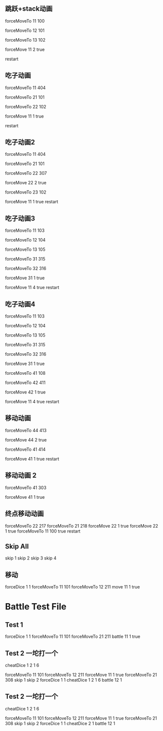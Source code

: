 
## 跳跃+stack动画

forceMoveTo 11 100

forceMoveTo 12 101

forceMoveTo 13 102

forceMove 11 2 true

restart


## 吃子动画

forceMoveTo 11 404

forceMoveTo 21 101

forceMoveTo 22 102

forceMove 11 1 true

restart
## 吃子动画2


forceMoveTo 11 404

forceMoveTo 21 101

forceMoveTo 22 307

forceMove 22 2 true

forceMoveTo 23 102

forceMove 11 1 true
restart

## 吃子动画3

forceMoveTo 11 103

forceMoveTo 12 104

forceMoveTo 13 105

forceMoveTo 31 315

forceMoveTo 32 316

forceMove 31 1 true

forceMove 11 4 true
restart
## 吃子动画4

forceMoveTo 11 103

forceMoveTo 12 104

forceMoveTo 13 105

forceMoveTo 31 315

forceMoveTo 32 316

forceMove 31 1 true

forceMoveTo 41 108

forceMoveTo 42 411

forceMove 42 1 true

forceMove 11 4 true
restart

## 移动动画

forceMoveTo 44 413

forceMove 44 2 true

forceMoveTo 41 414

forceMove 41 1 true
restart
## 移动动画 2

forceMoveTo 41 303

forceMove 41 1 true

## 终点移动动画

forceMoveTo 22 217
forceMoveTo 21 218
forceMove 22 1 true
forceMove 22 1 true
forceMoveTo 11 100 true
restart

## Skip All

skip 1
skip 2
skip 3
skip 4

## 移动

forceDice 1 1
forceMoveTo 11 101
forceMoveTo 12 211
move 11 1 true

# Battle Test File

## Test 1

forceDice 1 1
forceMoveTo 11 101
forceMoveTo 21 211
battle 11 1 true

## Test 2 一坨打一个

cheatDice 1 2 1 6


forceMoveTo 11 101
forceMoveTo 12 211
forceMove 11 1 true
forceMoveTo 21 308
skip 1
skip 2
forceDice 1 1
cheatDice 1 2 1 6
battle 12 1

## Test 2 一坨打一个

cheatDice 1 2 1 6


forceMoveTo 11 101
forceMoveTo 12 211
forceMove 11 1 true
forceMoveTo 21 308
skip 1
skip 2
forceDice 1 1
cheatDice 2 1
battle 12 1
